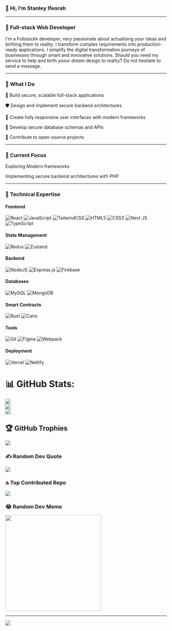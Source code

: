 ### 👋 Hi, I’m Stanley Ifeorah
---
### 🚀 Full-stack Web Developer 
I'm a Fullstackk developer, very passionate about actualising your ideas and birthing them to reality. I transform complex requirements into production-ready applications. I simplify the digital transformation journeys of businesses through smart and innovative solutions. Should you need my service to help and birth yoour dream design to reality? Do not hesitate to send a message.

---

### 🎯 What I Do
🔨 Build secure, scalable full-stack applications

🛡️ Design and implement secure backend architectures

🎨 Create fully responsive user interfaces with modern frameworks

🔐 Develop secure database schemas and APIs

🌱 Contribute to open-source projects

---

### 🔭 Current Focus
Exploring Modern frameworks

Implementing secure backend architectures with PHP

---

### 💼 Technical Expertise
#### Frontend
![React](https://img.shields.io/badge/react-%2320232a.svg?style=for-the-badge&logo=react&logoColor=%2361DAFB)
![JavaScript](https://img.shields.io/badge/javascript-%23323330.svg?style=for-the-badge&logo=javascript&logoColor=%23F7DF1E)
![TailwindCSS](https://img.shields.io/badge/tailwindcss-%2338B2AC.svg?style=for-the-badge&logo=tailwind-css&logoColor=white)
![HTML5](https://img.shields.io/badge/html5-%23E34F26.svg?style=for-the-badge&logo=html5&logoColor=white)
![CSS3](https://img.shields.io/badge/css3-%231572B6.svg?style=for-the-badge&logo=css3&logoColor=white)
![Next JS](https://img.shields.io/badge/Next-black?style=for-the-badge&logo=next.js&logoColor=white)
![TypeScript](https://img.shields.io/badge/typescript-%23007ACC.svg?style=for-the-badge&logo=typescript&logoColor=white)

#### State Management
![Redux](https://img.shields.io/badge/redux-%23593d88.svg?style=for-the-badge&logo=redux&logoColor=white)
![Zustand](https://img.shields.io/badge/zustand-%2320232a.svg?style=for-the-badge&logo=react&logoColor=%2361DAFB)

#### Backend
![NodeJS](https://img.shields.io/badge/node.js-6DA55F?style=for-the-badge&logo=node.js&logoColor=white)
![Express.js](https://img.shields.io/badge/express.js-%23404d59.svg?style=for-the-badge&logo=express&logoColor=%2361DAFB)
![Firebase](https://img.shields.io/badge/firebase-%23039BE5.svg?style=for-the-badge&logo=firebase)

#### Databases
![MySQL](https://img.shields.io/badge/mysql-%2300f.svg?style=for-the-badge&logo=mysql&logoColor=white)
![MongoDB](https://img.shields.io/badge/MongoDB-%234ea94b.svg?style=for-the-badge&logo=mongodb&logoColor=white)

#### Smart Contracts
![Rust](https://img.shields.io/badge/rust-%23000000.svg?style=for-the-badge&logo=rust&logoColor=white)
![Cairo](https://img.shields.io/badge/cairo-%23000000.svg?style=for-the-badge&logo=cairo&logoColor=white)

#### Tools
![Git](https://img.shields.io/badge/git-%23F05033.svg?style=for-the-badge&logo=git&logoColor=white)
![Figma](https://img.shields.io/badge/figma-%23F24E1E.svg?style=for-the-badge&logo=figma&logoColor=white)
![Webpack](https://img.shields.io/badge/webpack-%238DD6F9.svg?style=for-the-badge&logo=webpack&logoColor=black)

#### Deployment
![Vercel](https://img.shields.io/badge/vercel-%23000000.svg?style=for-the-badge&logo=vercel&logoColor=white)
![Netlify](https://img.shields.io/badge/netlify-%23000000.svg?style=for-the-badge&logo=netlify&logoColor=#00C7B7)

# 📊 GitHub Stats:
![](https://github-readme-stats.vercel.app/api?username=MERLIN-LEXAR&theme=vue-dark&hide_border=false&include_all_commits=true&count_private=false)<br/>
![](https://github-readme-streak-stats.herokuapp.com/?user=MERLIN-LEXAR&theme=vue-dark&hide_border=false)<br/>
![](https://github-readme-stats.vercel.app/api/top-langs/?username=MERLIN-LEXAR&theme=vue-dark&hide_border=false&include_all_commits=true&count_private=false&layout=compact)

## 🏆 GitHub Trophies
![](https://github-profile-trophy.vercel.app/?username=MERLIN-LEXAR&theme=discord&no-frame=false&no-bg=false&margin-w=4)

### ✍ Random Dev Quote
![](https://quotes-github-readme.vercel.app/api?type=horizontal&theme=radical)

### 🔝 Top Contributed Repo
![](https://github-contributor-stats.vercel.app/api?username=MERLIN-LEXAR&limit=5&theme=dark&combine_all_yearly_contributions=true)

### 😂 Random Dev Meme
<img src='https://randommeme-five.vercel.app/' style="height: 300px;"/>

---
[![](https://visitcount.itsvg.in/api?id=Benjtalkshow&icon=0&color=0)](https://visitcount.itsvg.in)
<!---
MERLIN-LEXAR/MERLIN-LEXAR is a ✨ special ✨ repository because its `README.md` (this file) appears on your GitHub profile.
You can click the Preview link to take a look at your changes.
--->
